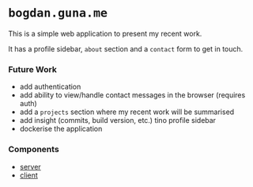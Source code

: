 # `bogdan.guna.me`

This is a simple web application to present my recent work.

It has a profile sidebar, `about` section and a `contact` form to get in touch.

### Future Work

* add authentication
* add ability to view/handle contact messages in the browser (requires auth)
* add a `projects` section where my recent work will be summarised
* add insight (commits, build version, etc.) tino profile sidebar
* dockerise the application

### Components

* [server](server/)
* [client](client/)
